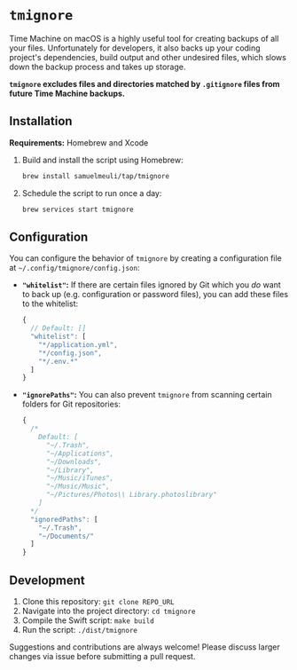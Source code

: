 # `tmignore`

Time Machine on macOS is a highly useful tool for creating backups of all your files. Unfortunately for developers, it also backs up your coding project's dependencies, build output and other undesired files, which slows down the backup process and takes up storage.

**`tmignore` excludes files and directories matched by `.gitignore` files from future Time Machine backups.**

## Installation

**Requirements:** Homebrew and Xcode

1. Build and install the script using Homebrew:

   ```sh
   brew install samuelmeuli/tap/tmignore
   ```

2. Schedule the script to run once a day:

   ```sh
   brew services start tmignore
   ```

## Configuration

You can configure the behavior of `tmignore` by creating a configuration file at `~/.config/tmignore/config.json`:

- **`"whitelist"`:** If there are certain files ignored by Git which you _do_ want to back up (e.g. configuration or password files), you can add these files to the whitelist:

  ```js
  {
    // Default: []
    "whitelist": [
      "*/application.yml",
      "*/config.json",
      "*/.env.*"
    ]
  }
  ```

- **`"ignorePaths"`:** You can also prevent `tmignore` from scanning certain folders for Git repositories:

  ```js
  {
    /*
      Default: [
        "~/.Trash",
        "~/Applications",
        "~/Downloads",
        "~/Library",
        "~/Music/iTunes",
        "~/Music/Music",
        "~/Pictures/Photos\\ Library.photoslibrary"
      ]
    */
    "ignoredPaths": [
      "~/.Trash",
      "~/Documents/"
    ]
  }
  ```

## Development

1. Clone this repository: `git clone REPO_URL`
2. Navigate into the project directory: `cd tmignore`
3. Compile the Swift script: `make build`
4. Run the script: `./dist/tmignore`

Suggestions and contributions are always welcome! Please discuss larger changes via issue before submitting a pull request.
